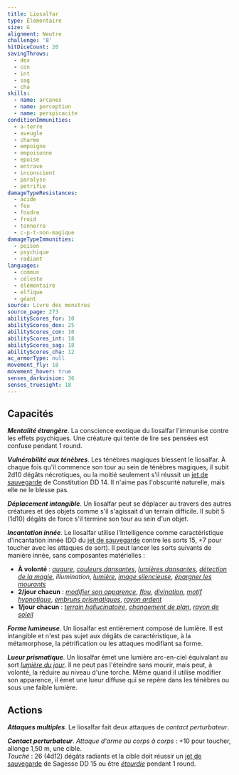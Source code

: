 ```yaml
---
title: Liosalfar
type: Élémentaire
size: G
alignment: Neutre
challenge: '8'
hitDiceCount: 20
savingThrows:
  - dex
  - con
  - int
  - sag
  - cha
skills:
  - name: arcanes
  - name: perception
  - name: perspicacite
conditionImmunities:
  - a-terre
  - aveugle
  - charme
  - empoigne
  - empoisonne
  - epuise
  - entrave
  - inconscient
  - paralyse
  - petrifie
damageTypeResistances:
  - acide
  - feu
  - foudre
  - froid
  - tonnerre
  - c-p-t-non-magique
damageTypeImmunities:
  - poison
  - psychique
  - radiant
languages:
  - commun
  - céleste
  - élémentaire
  - elfique
  - géant
source: Livre des monstres
source_page: 273
abilityScores_for: 10
abilityScores_dex: 25
abilityScores_con: 10
abilityScores_int: 18
abilityScores_sag: 18
abilityScores_cha: 12
ac_armorType: null
movement_fly: 18
movement_hover: true
senses_darkvision: 36
senses_truesight: 18
---
```

## Capacités
_**Mentalité étrangère**_. La conscience exotique du liosalfar l'immunise contre les effets psychiques. Une créature qui tente de lire ses pensées est confuse pendant 1 round.

_**Vulnérabilité aux ténèbres**_. Les ténèbres magiques blessent le liosalfar. À chaque fois qu'il commence son tour au sein de ténèbres magiques, il subit 2d10 dégâts nécrotiques, ou la moitié seulement s'il réussit un [jet de sauvegarde](/utiliser-les-caracteristiques/#jets-de-sauvegarde) de Constitution DD 14. Il n'aime pas l'obscurité naturelle, mais elle ne le blesse pas.

_**Déplacement intangible**_. Un liosalfar peut se déplacer au travers des autres créatures et des objets comme s'il s'agissait d'un terrain difficile. Il subit 5 (1d10) dégâts de force s'il termine son tour au sein d'un objet.

_**Incantation innée**_. Le liosalfar utilise l'Intelligence comme caractéristique d'incantation innée (DD du [jet de sauvegarde](/utiliser-les-caracteristiques/#jets-de-sauvegarde) contre les sorts 15, +7 pour toucher avec les attaques de sort). Il peut lancer les sorts suivants de manière innée, sans composantes matérielles :
* **À volonté** : [_augure_](/grimoire/augure/), [_couleurs dansantes_](/grimoire/couleurs-dansantes/), [_lumières dansantes_](/grimoire/lumieres-dansantes/), [_détection de la magie_](/grimoire/detection-de-la-magie/), _illumination_, [_lumière_](/grimoire/lumiere/), [_image silencieuse_](/grimoire/image-silencieuse/), [_épargner les mourants_](/grimoire/epargner-les-mourants/)
* **2/jour chacun** : [_modifier son apparence_](/grimoire/modifier-son-apparence/), [_flou_](/grimoire/flou/), [_divination_](/grimoire/divination/), [_motif hypnotique_](/grimoire/motif-hypnotique/), [_embruns prismatiques_](/grimoire/embruns-prismatiques/), [_rayon ardent_](/grimoire/rayon-ardent/)
* **1/jour chacun** : [_terrain hallucinatoire_](/grimoire/terrain-hallucinatoire/), [_changement de plan_](/grimoire/changement-de-plan/), [_rayon de soleil_](/grimoire/rayon-de-soleil/)

_**Forme lumineuse**_. Un liosalfar est entièrement composé de lumière. Il est intangible et n'est pas sujet aux dégâts de caractéristique, à la métamorphose, la pétrification ou les attaques modifiant sa forme.

_**Lueur prismatique**_. Un liosalfar émet une lumière arc-en-ciel équivalant au sort [_lumière du jour_](/grimoire/lumiere-du-jour/). Il ne peut pas l'éteindre sans mourir, mais peut, à volonté, la réduire au niveau d'une torche. Même quand il utilise modifier son apparence, il émet une lueur diffuse qui se repère dans les ténèbres ou sous une faible lumière.

## Actions
_**Attaques multiples**_. Le liosalfar fait deux attaques de _contact perturbateur_.

_**Contact perturbateur**_. _Attaque d'arme au corps à corps_ : +10 pour toucher, allonge 1,50 m, une cible.  
_Touché_ : 26 (4d12) dégâts radiants et la cible doit réussir un [jet de sauvegarde](/utiliser-les-caracteristiques/#jets-de-sauvegarde) de Sagesse DD 15 ou être [_étourdie_](/gerer-la-sante-du-personnage/#etourdi) pendant 1 round.
